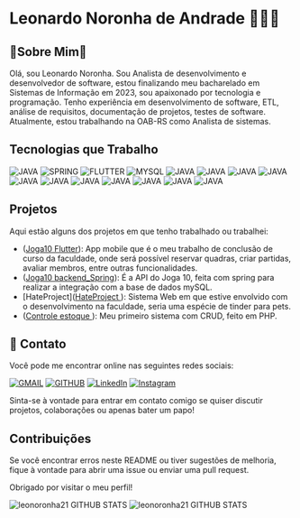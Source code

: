 # Leonardo Noronha de Andrade 👨🏼‍💻
## 🚀Sobre Mim🚀
Olá, sou Leonardo Noronha. Sou Analista de desenvolvimento e desenvolvedor de software, estou finalizando meu bacharelado em Sistemas de Informação em 2023, sou apaixonado por tecnologia e programação. Tenho experiência em desenvolvimento de software, ETL, análise de requisitos, documentação de projetos, testes de software. Atualmente, estou trabalhando na OAB-RS como Analista de sistemas. 

## Tecnologias que Trabalho


![JAVA](https://img.shields.io/badge/Java-ED8B00?style=for-the-badge&logo=openjdk&logoColor=white)
![SPRING](https://img.shields.io/badge/Spring-6DB33F?style=for-the-badge&logo=spring&logoColor=white)
![FLUTTER](https://img.shields.io/badge/Flutter-02569B?style=for-the-badge&logo=flutter&logoColor=white)
![MYSQL](https://img.shields.io/badge/MySQL-00000F?style=for-the-badge&logo=mysql&logoColor=white)
![JAVA](https://img.shields.io/badge/Bootstrap-563D7C?style=for-the-badge&logo=bootstrap&logoColor=white)
![JAVA](https://img.shields.io/badge/Microsoft_SQL_Server-CC2927?style=for-the-badge&logo=microsoft-sql-server&logoColor=white)
![JAVA](https://img.shields.io/badge/Dart-0175C2?style=for-the-badge&logo=dart&logoColor=white)
![JAVA](https://img.shields.io/badge/GitLab-330F63?style=for-the-badge&logo=gitlab&logoColor=white)
![JAVA](https://img.shields.io/badge/GitHub-100000?style=for-the-badge&logo=github&logoColor=white)
![JAVA](https://img.shields.io/badge/C-00599C?style=for-the-badge&logo=c&logoColor=white)
![JAVA](https://img.shields.io/badge/PHP-777BB4?style=for-the-badge&logo=php&logoColor=white)
![JAVA](https://img.shields.io/badge/Miro-050038?style=for-the-badge&logo=Miro&logoColor=whitee)
![JAVA](https://img.shields.io/badge/Figma-F24E1E?style=for-the-badge&logo=figma&logoColor=white)
![JAVA](https://img.shields.io/badge/Hibernate-59666C?style=for-the-badge&logo=Hibernate&logoColor=white)
![JAVA](https://img.shields.io/badge/Oracle-F80000?style=for-the-badge&logo=Oracle&logoColor=white)
## Projetos

Aqui estão alguns dos projetos em que tenho trabalhado ou trabalhei:

- ([Joga10 Flutter](https://github.com/leonoronha21/joga_10)): App mobile que é o meu trabalho de conclusão de curso da faculdade, onde será possível reservar quadras, criar partidas, avaliar membros, entre outras funcionalidades.
- ([Joga10 backend_Spring](https://github.com/leonoronha21/joga10-backend)): É a API do Joga 10, feita com spring para realizar a integração com a base de dados mySQL.
- [HateProject]([HateProject ](https://github.com/leonoronha21/HateProject)): Sistema Web em que estive envolvido com o desenvolvimento na faculdade, seria uma espécie de tinder para pets.
- ([Controle estoque ](https://github.com/leonoronha21/ControleEstoque)): Meu primeiro sistema com CRUD, feito em PHP.
  
## 📱 Contato

Você pode me encontrar online nas seguintes redes sociais:

 [![GMAIL](https://img.shields.io/badge/Gmail-D14836?style=for-the-badge&logo=gmail&logoColor=white)](leonoronha.andrade@gmail.com)
[![GITHUB](https://img.shields.io/badge/GitHub-100000?style=for-the-badge&logo=github&logoColor=white)](https://github.com/leonoronha21)
[![LinkedIn](https://img.shields.io/badge/LinkedIn-0077B5?style=for-the-badge&logo=linkedin&logoColor=white)](https://www.linkedin.com/in/leonardo-noronha-de-andrade-148932148/)
[![Instagram](https://img.shields.io/badge/Instagram-E4405F?style=for-the-badge&logo=instagram&logoColor=white)](https://www.instagram.com/leonoronha9/)


Sinta-se à vontade para entrar em contato comigo se quiser discutir projetos, colaborações ou apenas bater um papo!

## Contribuições

Se você encontrar erros neste README ou tiver sugestões de melhoria, fique à vontade para abrir uma issue ou enviar uma pull request.

Obrigado por visitar o meu perfil!


![leonoronha21 GITHUB STATS](https://github-readme-stats.vercel.app/api/top-langs/?username=leonoronha21&theme=blue-green)
![leonoronha21 GITHUB STATS](https://github-readme-stats.vercel.app/api?username=leonoronha21&theme=blue-green)
